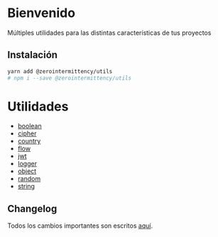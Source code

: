 # Bienvenido

Múltiples utilidades para las distintas características de tus proyectos

## Instalación

```bash
yarn add @zerointermittency/utils
# npm i --save @zerointermittency/utils
```

# Utilidades

- [boolean][boolean]
- [cipher][cipher]
- [country][country]
- [flow][flow]
- [jwt][jwt]
- [logger][logger]
- [object][object]
- [random][random]
- [string][string]

## Changelog

Todos los cambios importantes son escritos [aquí](CHANGELOG.md).

[boolean]: docs/boolean.md
[cipher]: docs/cipher.md
[country]: docs/country.md
[flow]: docs/flow.md
[jwt]: docs/jwt.md
[logger]: docs/logger.md
[object]: docs/object.md
[random]: docs/random.md
[string]: docs/string.md